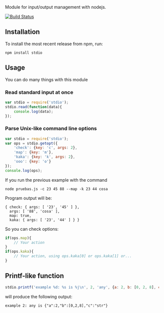 Module for input/output management with nodejs.

[![Build Status](https://secure.travis-ci.org/sgmonda/stdio.png)](http://travis-ci.org/sgmonda/stdio)

## Installation

To install the most recent release from npm, run:

    npm install stdio

## Usage

You can do many things with this module

### Read standard input at once

```javascript
var stdio = require('stdio');
stdio.read(function(data){
    console.log(data);
});
```

### Parse Unix-like command line options

```javascript
var stdio = require('stdio');
var ops = stdio.getopt({
    'check': {key: 'c', args: 2},
    'map': {key: 'm'},
    'kaka': {key: 'k', args: 2},
    'ooo': {key: 'o'}
});
console.log(ops);
```

If you run the previous example with the command

    node pruebas.js -c 23 45 88 --map -k 23 44 cosa

Program output will be:

    { check: { args: [ '23', '45' ] },
      args: [ '88', 'cosa' ],
      map: true,
      kaka: { args: [ '23', '44' ] } }

So you can check options:

```javascript
if(ops.map){
    // Your action
}
if(ops.kaka){
    // Your action, using ops.kaka[0] or ops.kaka[1] or...
}
```

## Printf-like function

```javascript
stdio.printf('example %d: %s is %j\n', 2, 'any', {a: 2, b: [0, 2, 8], c: 'str'});
```

will produce the following output:

```
example 2: any is {"a":2,"b":[0,2,8],"c":"str"}
```
